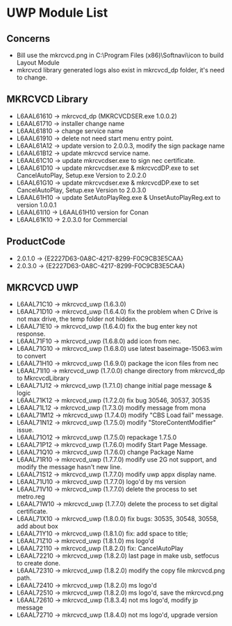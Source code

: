 # UWP Module List

## Concerns
- Bill use the mkrcvcd.png in C:\Program Files (x86)\Softnavi\icon to build Layout Module
- mkrcvcd library generated logs also exist in mkrcvcd_dp folder, it's need to change.

## MKRCVCD Library
- L6AAL61610 -> mkrcvcd_dp (MKRCVCDSER.exe 1.0.0.2)
- L6AAL61710 -> installer change name
- L6AAL61810 -> change service name
- L6AAL61910 -> delete not need start menu entry point. 
- L6AAL61A12 -> update version to 2.0.0.3, modify the sign package name
- L6AAL61B12 -> update mkrcvcd service name.
- L6AAL61C10 -> update mkrcvcdser.exe to sign nec certificate.
- L6AAL61D10 -> update mkrcvcdser.exe & mkrcvcdDP.exe to set CancelAutoPlay, Setup.exe Version to 2.0.2.0
- L6AAL61G10 -> update mkrcvcdser.exe & mkrcvcdDP.exe to set CancelAutoPlay, Setup.exe Version to 2.0.3.0
- L6AAL61H10 -> update SetAutoPlayReg.exe & UnsetAutoPlayReg.ext to version 1.0.0.1
- L6AAL61I10 -> L6AAL61H10 version for Conan
- L6AAL61K10 -> 2.0.3.0 for Commercial


## ProductCode
- 2.0.1.0 -> {E2227D63-0A8C-4217-8299-F0C9CB3E5CAA}
- 2.0.3.0 -> {E2227D63-0A8C-4217-8299-F0C9CB3E5CAA}

## MKRCVCD UWP
- L6AAL71C10 -> mkrcvcd_uwp (1.6.3.0)
- L6AAL71D10 -> mkrcvcd_uwp (1.6.4.0)  fix the problem when C Drive is not max drive, the temp folder not hidden.
- L6AAL71E10 -> mkrcvcd_uwp (1.6.4.0) fix the bug enter key not response.
- L6AAL71F10 -> mkrcvcd_uwp (1.6.8.0) add icon from nec.
- L6AAL71G10 -> mkrcvcd_uwp (1.6.8.0) use latest baseimage-15063.wim to convert
- L6AAL71H10 -> mkrcvcd_uwp (1.6.9.0) package the icon files from nec
- L6AAL71I10 -> mkrcvcd_uwp (1.7.0.0) change directory from mkrcvcd_dp to MkrcvcdLibrary
- L6AAL71J12 -> mkrcvcd_uwp (1.7.1.0) change initial page message & logic
- L6AAL71K12 -> mkrcvcd_uwp (1.7.2.0) fix bug 30546, 30537, 30535
- L6AAL71L12 -> mkrcvcd_uwp (1.7.3.0) modify message from mona
- L6AAL71M12 -> mkrcvcd_uwp (1.7.4.0) modify "CBS Load fail" message.
- L6AAL71N12 -> mkrcvcd_uwp (1.7.5.0) modify "StoreContentModifier" issue.
- L6AAL71O12 -> mkrcvcd_uwp (1.7.5.0) repackage 1.7.5.0
- L6AAL71P12 -> mkrcvcd_uwp (1.7.6.0) modify Start Page Message.
- L6AAL71Q10 -> mkrcvcd_uwp (1.7.6.0) change Package Name
- L6AAL71R10 -> mkrcvcd_uwp (1.7.7.0) modify use 2G not support, and modify the message hasn't new line.
- L6AAL71S12 -> mkrcvcd_uwp (1.7.7.0) modify uwp appx display name.
- L6AAL71U10 -> mkrcvcd_uwp (1.7.7.0) logo'd by ms version
- L6AAL71V10 -> mkrcvcd_uwp (1.7.7.0) delete the process to set metro.reg
- L6AAL71W10 -> mkrcvcd_uwp (1.7.7.0) delete the process to set digital certificate.
- L6AAL71X10 -> mkrcvcd_uwp (1.8.0.0) fix bugs: 30535, 30548, 30558, add about box 
- L6AAL71Y10 -> mkrcvcd_uwp (1.8.1.0) fix: add space to title; 
- L6AAL71Z10 -> mkrcvcd_uwp (1.8.1.0) ms logo'd
- L6AAL72110 -> mkrcvcd_uwp (1.8.2.0) fix: CancelAutoPlay
- L6AAL72210 -> mkrcvcd_uwp (1.8.2.0) last page in make usb, setfocus to create done.
- L6AAL72310 -> mkrcvcd_uwp (1.8.2.0) modify the copy file mkrcvcd.png path.
- L6AAL72410 -> mkrcvcd_uwp (1.8.2.0) ms logo'd
- L6AAL72510 -> mkrcvcd_uwp (1.8.2.0) ms logo'd, save the mkrcvcd.png
- L6AAL72610 -> mkrcvcd_uwp (1.8.3.4) not ms logo'd, modify jp message 
- L6AAL72710 -> mkrcvcd_uwp (1.8.4.0) not ms logo'd, upgrade version 


